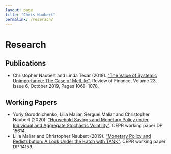 ```yaml
---
layout: page
title: "Chris Naubert"
permalink: /reserach/
---
```


# Research

## Publications
* Christopher Naubert and Linda Tesar (2018). ["The Value of Systemic Unimportance: The Case of MetLife"](https://academic.oup.com/rof/article/23/6/1069/5182298). Review of Finance, Volume 23, Issue 6, October 2019, Pages 1069–1078.
## Working Papers
* Yuriy Gorodnichenko, Lilia Maliar, Serguei Maliar and Christopher Naubert (2020). ["Household Savings and Monetary Policy under Individual and Aggregate Stochastic Volatility"](https://lmaliar.ws.gc.cuny.edu/files/2021/02/DP15614.pdf). CEPR working paper DP 15614. 
* Lilia Maliar and Christopher Naubert (2019). [“Monetary Policy and Redistribution: A Look Under the Hatch with TANK"](https://lmaliar.ws.gc.cuny.edu/files/2020/08/DP14159-4.pdf). CEPR working paper DP 14159.  

